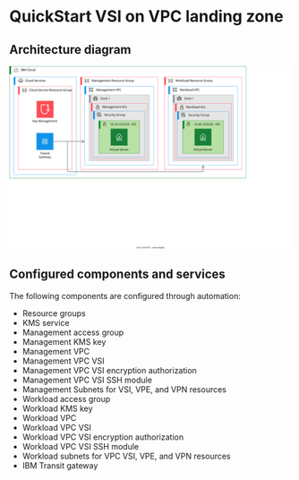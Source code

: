 # QuickStart VSI on VPC landing zone

## Architecture diagram

![QuickStart VSI on VPC pattern architecture diagram](../../reference-architectures/vsi-quickstart.drawio.svg)

## Configured components and services

The following components are configured through automation:

* Resource groups
* KMS service
* Management access group
* Management KMS key
* Management VPC
* Management VPC VSI
* Management VPC VSI encryption authorization
* Management VPC VSI SSH module
* Management Subnets for VSI, VPE, and VPN resources
* Workload access group
* Workload KMS key
* Workload VPC
* Workload VPC VSI
* Workload VPC VSI encryption authorization
* Workload VPC VSI SSH module
* Workload subnets for VPC VSI, VPE, and VPN resources
* IBM Transit gateway
